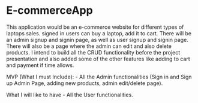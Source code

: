 # E-commerceApp

This application would be an e-commerce website for different types of laptops sales. signed in users can buy a laptop, add it to cart. There will be an admin signup and signin page, as well as user signup and signin page. There will also be a page where the admin can edit and also delete products. I intend to build all the CRUD functionality before the project presentation and also added some of the other features like adding to cart and payment if time allows.

MVP (What I must Include):
    - All the Admin functionalities (Sign in and Sign up Admin Page, adding new products, admin edit/delete page).

What I will like to have
    - All the User functionalities.

    
